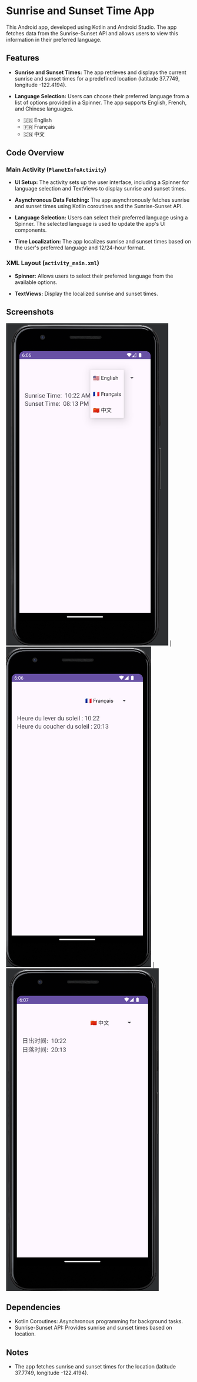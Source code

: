 # Sunrise and Sunset Time App

This Android app, developed using Kotlin and Android Studio. The app fetches data from the Sunrise-Sunset API and allows users to view this information in their preferred language.

## Features

- **Sunrise and Sunset Times:** The app retrieves and displays the current sunrise and sunset times for a predefined location (latitude 37.7749, longitude -122.4194).

- **Language Selection:** Users can choose their preferred language from a list of options provided in a Spinner. The app supports English, French, and Chinese languages.

  - 🇺🇸 English
  - 🇫🇷 Français
  - 🇨🇳 中文

## Code Overview

### Main Activity (`PlanetInfoActivity`)

- **UI Setup:** The activity sets up the user interface, including a Spinner for language selection and TextViews to display sunrise and sunset times.

- **Asynchronous Data Fetching:** The app asynchronously fetches sunrise and sunset times using Kotlin coroutines and the Sunrise-Sunset API.

- **Language Selection:** Users can select their preferred language using a Spinner. The selected language is used to update the app's UI components.

- **Time Localization:** The app localizes sunrise and sunset times based on the user's preferred language and 12/24-hour format.

### XML Layout (`activity_main.xml`)

- **Spinner:** Allows users to select their preferred language from the available options.

- **TextViews:** Display the localized sunrise and sunset times.

## Screenshots

![English](Screenshot-1.png) | ![Français](Screenshot-2.png) | ![中文](Screenshot-3.png)



## Dependencies

- Kotlin Coroutines: Asynchronous programming for background tasks.
- Sunrise-Sunset API: Provides sunrise and sunset times based on location.

## Notes

- The app fetches sunrise and sunset times for the location (latitude 37.7749, longitude -122.4194).
